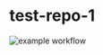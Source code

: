 # test-repo-1

![example workflow](https://github.com/github/docs/actions/workflows/gradle2.yml/badge.svg)
